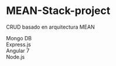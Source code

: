 # MEAN-Stack-project

CRUD basado en arquitectura MEAN

Mongo DB <br/>
Express.js <br/>
Angular 7 <br/>
Node.js <br/>

